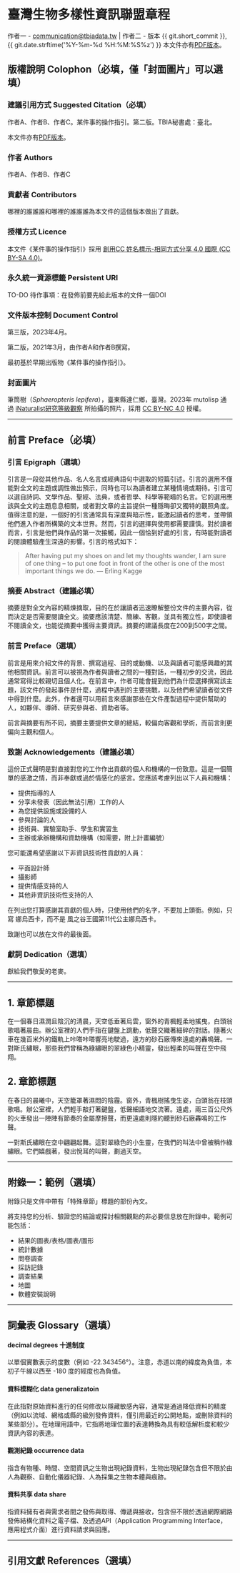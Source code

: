 # 臺灣生物多樣性資訊聯盟章程
作者一 - communication@tbiadata.tw | 作者二 - 版本 {{ git.short_commit }}, {{ git.date.strftime('%Y-%m-%d %H:%M:%S%z') }}
本文件亦有[PDF版本](我是超連結)。

## **版權說明 Colophon**（必填，僅「封面圖片」可以選填）
### 建議引用方式 Suggested Citation（必填）
作者A、作者B、作者C。某件事的操作指引。第二版。TBIA秘書處：臺北。

本文件亦有[PDF版本](我是超連結)。
### 作者 Authors
作者A、作者B、作者C

### 貢獻者 Contributors
哪裡的誰誰誰和哪裡的誰誰誰為本文件的這個版本做出了貢獻。

### 授權方式 Licence
本文件《某件事的操作指引》採用 [創用CC 姓名標示-相同方式分享 4.0 國際 (CC BY-SA 4.0)](https://creativecommons.org/licenses/by-sa/4.0/deed.zh_TW)。

### 永久統一資源標籤 Persistent URI
TO-DO 待作事項：在發佈前要先給此版本的文件一個DOI

### 文件版本控制 Document Control
第三版，2023年4月。

第二版，2021年3月，由作者A和作者B撰寫。

最初基於早期出版物《某件事的操作指引》。

### 封面圖片
筆筒樹（*Sphaeropteris lepifera*），臺東縣達仁鄉，臺灣。2023年 mutolisp 通過 [iNaturalist研究等級觀察](https://www.inaturalist.org/observations/153297614) 所拍攝的照片，採用 [CC BY-NC 4.0](https://creativecommons.org/licenses/by-nc/4.0/deed.zh_TW) 授權。

---
## **前言 Preface**（必填）

### 引言 Epigraph（選填）
引言是一段從其他作品、名人名言或經典語句中選取的短篇引述。引言的選用不僅能對全文的主題或調性做出預示，同時也可以為讀者建立某種情境或期待。引言可以選自詩詞、文學作品、聖經、法典，或者哲學、科學等範疇的名言。它的選用應該與全文的主題息息相關，或者對文章的主旨提供一種隱晦卻又獨特的觀照角度。值得注意的是，一個好的引言通常具有深度與暗示性，能激起讀者的思考，並帶領他們進入作者所構築的文本世界。然而，引言的選擇與使用都需要謹慎。對於讀者而言，引言是他們與作品的第一次接觸，因此一個恰到好處的引言，有時能對讀者的閱讀體驗產生深遠的影響。引言的格式如下：
> After having put my shoes on and let my thoughts wander, I am sure of one thing – to put one foot in front of the other is one of the most important things we do.
— Erling Kagge

### 摘要 Abstract（建議必填）
摘要是對全文內容的精煉摘取，目的在於讓讀者迅速瞭解整份文件的主要內容，從而決定是否需要閱讀全文。摘要應該清楚、簡練、客觀，並具有獨立性，即使讀者不閱讀全文，也能從摘要中獲得主要資訊。摘要的建議長度在200到500字之間。

### 前言 Preface（選填）
前言是用來介紹文件的背景、撰寫過程、目的或動機、以及與讀者可能感興趣的其他相關資訊。前言可以被視為作者與讀者之間的一種對話，一種初步的交流，因此通常寫得比較親切且個人化。在前言中，作者可能會提到他們為什麼選擇撰寫該主題，該文件的發起事件是什麼，過程中遇到的主要挑戰，以及他們希望讀者從文件中得到什麼。此外，作者還可以用前言來感謝那些在文件產製過程中提供幫助的人，如夥伴、導師、研究參與者、資助者等。

前言與摘要有所不同，摘要主要提供文章的總結，較偏向客觀和學術，而前言則更偏向主觀和個人。

### 致謝 Acknowledgements（建議必填）
這份正式聲明是對直接對您的工作作出貢獻的個人和機構的一份致意。這是一個簡單的感激之情，而非奉獻或過於情感化的感言。您應該考慮列出以下人員和機構：

* 提供指導的人
* 分享未發表（因此無法引用）工作的人
* 為您提供設施或設備的人
* 參與討論的人
* 技術員、實驗室助手、學生和實習生
* 主辦或承辦機構和資助機構（如需要，附上計畫編號）

您可能還希望感謝以下非資訊技術性貢獻的人員：

* 平面設計師
* 攝影師
* 提供情感支持的人
* 其他非資訊技術性支持的人

在列出您打算感謝其貢獻的個人時，只使用他們的名字，不要加上頭銜。例如，只寫 娜烏西卡，而不是 風之谷王國第11代公主娜烏西卡。

致謝也可以放在文件的最後面。

### 獻詞 Dedication（選填）
獻給我們敬愛的老麥。

---
## **1. 章節標題**
在一個春日濕潤且陰沉的清晨，天空低垂著烏雲，窗外的青楓輕柔地搖曳，白頭翁歌唱著晨曲。辦公室裡的人們手指在鍵盤上跳動，低聲交織著細碎的對話。隨著火車在幾百米外的鐵軌上咔嗒咔嗒響亮地駛過，遠方的砂石廠傳來遠處的轟鳴聲。一對斯氏繡眼，那些我們曾稱為綠繡眼的翠綠色小精靈，發出輕柔的叫聲在空中飛翔。

## **2. 章節標題**
在春日的晨曦中，天空籠罩著濕悶的陰霾。窗外，青楓樹搖曳生姿，白頭翁在枝頭歌唱。辦公室裡，人們輕手敲打著鍵盤，低聲細語地交流著。遠處，兩三百公尺外的火車發出一陣陣有節奏的金屬摩擦聲，而更遠處則隱約聽到砂石廠轟鳴的工作聲。

一對斯氏繡眼在空中翩翩起舞。這對翠綠色的小生靈，在我們的叫法中曾被稱作綠繡眼。它們嬉戲著，發出悅耳的叫聲，劃過天空。

---
## **附錄一：範例**（選填）
附錄只是文件中帶有「特殊章節」標題的部份內文。

將支持您的分析、驗證您的結論或探討相關觀點的非必要信息放在附錄中。範例可能包括：

* 結果的圖表/表格/圖表/圖形
* 統計數據
* 問卷調查
* 採訪記錄
* 調查結果
* 地圖
* 軟體安裝說明

---
## **詞彙表 Glossary**（選填）
#### decimal degrees 十進制度
以單個實數表示的度數（例如 -22.343456°）。注意，赤道以南的緯度為負值，本初子午線以西至 -180 度的經度也為負值。

#### 資料模糊化 data generalizatoin
在此指對原始資料進行的任何修改以隱藏敏感內容，通常是通過降低資料的精度（例如以流域、網格或縣的級別發佈資料，僅引用最近的公開地點，或刪除資料的某些部分）。在地理用語中，它指將地理位置的表達轉換為具有較低解析度和較少資訊內容的表達。

#### 觀測紀錄 occurrence data 
指含有物種、時間、空間資訊之生物出現紀錄資料，生物出現紀錄包含但不限於由人為觀察、自動化儀器紀錄、人為採集之生物本體與痕跡。

#### 資料共享 data share
指資料擁有者與需求者間之發佈與取得、傳遞與接收，包含但不限於透過網際網路發佈結構化資料之電子檔、及透過API（Application Programming Interface，應用程式介面）進行資料請求與回應。

---
## **引用文獻 References**（選填）
